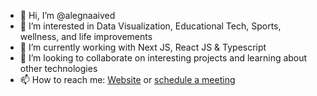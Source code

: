 - 👋 Hi, I’m @alegnaaived
- 👀 I’m interested in Data Visualization, Educational Tech, Sports, wellness, and life improvements
- 🌱 I’m currently working with Next JS, React JS & Typescript
- 💞️ I’m looking to collaborate on interesting projects and learning about other technologies
- 📫 How to reach me: [Website](https://about.me/angeladevia) or [schedule a meeting](https://zcal.co/adev)

<!---
alegnaaived/alegnaaived is a ✨ special ✨ repository because its `README.md` (this file) appears on your GitHub profile.
You can click the Preview link to take a look at your changes.
--->
